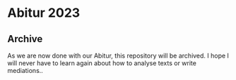 # Abitur 2023

## Archive
As we are now done with our Abitur, this repository will be archived. I hope I will never have to learn again about how to analyse texts or write mediations..
